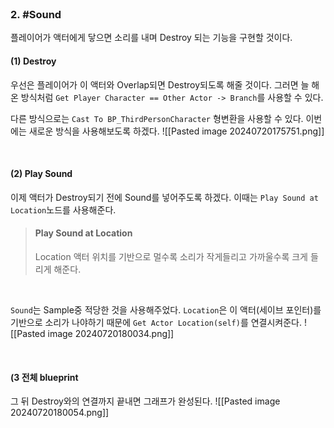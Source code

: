 <br>

### 2. #Sound
플레이어가 액터에게 닿으면 소리를 내며 Destroy 되는 기능을 구현할 것이다.

#### (1) Destroy
우선은 플레이어가 이 액터와 Overlap되면 Destroy되도록 해줄 것이다. 그러면 늘 해온 방식처럼 `Get Player Character == Other Actor -> Branch`를 사용할 수 있다. 

다른 방식으로는 `Cast To BP_ThirdPersonCharacter` 형변환을 사용할 수 있다. 이번에는 새로운 방식을 사용해보도록 하겠다. 
![[Pasted image 20240720175751.png]]

<br>

#### (2) Play Sound
이제 액터가 Destroy되기 전에 Sound를 넣어주도록 하겠다. 이때는 `Play Sound at Location`노드를 사용해준다. 
> #### Play Sound at Location
> Location 액터 위치를 기반으로 멀수록 소리가 작게들리고 가까울수록 크게 들리게 해준다.  

<br>

`Sound`는 Sample중 적당한 것을 사용해주었다.
`Location`은 이 액터(세이브 포인터)를 기반으로 소리가 나야하기 때문에 `Get Actor Location(self)`를 연결시켜준다.
![[Pasted image 20240720180034.png]]

<br>

#### (3 전체 blueprint
그 뒤 Destroy와의 연결까지 끝내면 그래프가 완성된다.
![[Pasted image 20240720180054.png]]
